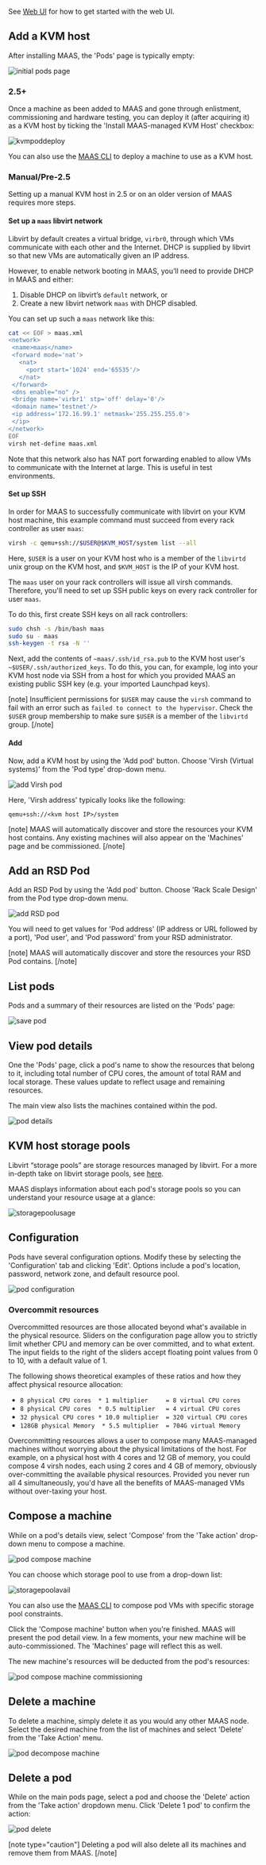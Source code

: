 See [Web UI][webui] for how to get started with the web UI.

## Add a KVM host

After installing MAAS, the 'Pods' page is typically empty:

![initial pods page][img__pod-initial-page]

### 2.5+

Once a machine as been added to MAAS and gone through enlistment, commissioning
and hardware testing, you can deploy it (after acquiring it) as a KVM host by
ticking the 'Install MAAS-managed KVM Host' checkbox:

![kvmpoddeploy][img__kvmpoddeploy]

You can also use the [MAAS CLI][cli-deploy-kvm] to deploy a machine to use as a
KVM host.

### Manual/Pre-2.5

Setting up a manual KVM host in 2.5 or on an older version of MAAS requires more
steps.

#### Set up a `maas` libvirt network

Libvirt by default creates a virtual bridge, `virbr0`, through which VMs
communicate with each other and the Internet. DHCP is supplied by libvirt so
that new VMs are automatically given an IP address.

However, to enable network booting in MAAS, you’ll need to provide DHCP in MAAS
and either:

1. Disable DHCP on libvirt’s `default` network, or
2. Create a new libvirt network `maas` with DHCP disabled.

You can set up such a `maas` network like this:

```bash
cat << EOF > maas.xml
<network>
 <name>maas</name>
 <forward mode='nat'>
   <nat>
     <port start='1024' end='65535'/>
   </nat>
 </forward>
 <dns enable="no" />
 <bridge name='virbr1' stp='off' delay='0'/>
 <domain name='testnet'/>
 <ip address='172.16.99.1' netmask='255.255.255.0'>
 </ip>
</network>
EOF
virsh net-define maas.xml
```

Note that this network also has NAT port forwarding enabled to allow VMs to
communicate with the Internet at large. This is useful in test environments.

#### Set up SSH

In order for MAAS to successfully communicate with libvirt on your KVM host
machine, this example command must succeed from every rack controller as user
`maas`:

```bash
virsh -c qemu+ssh://$USER@$KVM_HOST/system list --all
```

Here, `$USER` is a user on your KVM host who is a member of the `libvirtd` unix
group on the KVM host, and `$KVM_HOST` is the IP of your KVM host.

The `maas` user on your rack controllers will issue all virsh commands.
Therefore, you'll need to set up SSH public keys on every rack controller for
user `maas`.

To do this, first create SSH keys on all rack controllers:

```bash
sudo chsh -s /bin/bash maas
sudo su - maas
ssh-keygen -t rsa -N ''
```

Next, add the contents of `~maas/.ssh/id_rsa.pub` to the KVM host user's
`~$USER/.ssh/authorized_keys`. To do this, you can, for example, log into your
KVM host node via SSH from a host for which you provided MAAS an existing public
SSH key (e.g. your imported Launchpad keys).

[note]
Insufficient permissions for `$USER` may cause the `virsh` command to fail
with an error such as `failed to connect to the hypervisor`. Check the
`$USER` group membership to make sure `$USER` is a member of the `libvirtd`
group.
[/note]


#### Add

Now, add a KVM host by using the 'Add pod' button. Choose 'Virsh (Virtual
systems)' from the 'Pod type' drop-down menu.

![add Virsh pod][img__pod-add-virsh]

Here, 'Virsh address' typically looks like the following:

```no-highlight
qemu+ssh://<kvm host IP>/system
```

[note]
MAAS will automatically discover and store the resources your KVM host
contains. Any existing machines will also appear on the 'Machines' page and
be commissioned.
[/note]

## Add an RSD Pod

Add an RSD Pod by using the 'Add pod' button. Choose 'Rack Scale Design' from
the Pod type drop-down menu.

![add RSD pod][img__pod-add-rsd]

You will need to get values for 'Pod address' (IP address or URL followed by a
port), 'Pod user', and 'Pod password' from your RSD administrator.

[note]
MAAS will automatically discover and store the resources your RSD Pod
contains.
[/note]

## List pods

Pods and a summary of their resources are listed on the 'Pods' page:

![save pod][img__pod-list]

## View pod details

One the 'Pods' page, click a pod's name to show the resources that belong to it,
including total number of CPU cores, the amount of total RAM and local storage.
These values update to reflect usage and remaining resources.

The main view also lists the machines contained within the pod.

![pod details][img__pod-details]

## KVM host storage pools

Libvirt “storage pools” are storage resources managed by libvirt. For a
more in-depth take on libvirt storage pools, see
[here](https://libvirt.org/storage.html).

MAAS displays information about each pod's storage pools so you can understand
your resource usage at a glance:

![storagepoolusage][img__storagepoolusage]


## Configuration

Pods have several configuration options. Modify these by selecting the
'Configuration' tab and clicking 'Edit'. Options include a pod's location,
password, network zone, and default resource pool.

![pod configuration][img__pod-compose-config]

### Overcommit resources

Overcommitted resources are those allocated beyond what's available in the
physical resource. Sliders on the configuration page allow you to strictly limit
whether CPU and memory can be over committed, and to what extent. The input
fields to the right of the sliders accept floating point values from 0 to 10,
with a default value of 1.

The following shows theoretical examples of these ratios and how they affect
physical resource allocation:

- `8 physical CPU cores  * 1 multiplier     = 8 virtual CPU cores`
- `8 physical CPU cores  * 0.5 multiplier   = 4 virtual CPU cores`
- `32 physical CPU cores * 10.0 multiplier  = 320 virtual CPU cores`
- `128GB physical Memory  * 5.5 multiplier  = 704G virtual Memory`

Overcommitting resources allows a user to compose many MAAS-managed machines without
worrying about the physical limitations of the host. For example, on a physical
host with 4 cores and 12 GB of memory, you could compose 4 virsh nodes, each
using 2 cores and 4 GB of memory, obviously over-committing the available
physical resources. Provided you never run all 4 simultaneously, you'd have all
the benefits of MAAS-managed VMs without over-taxing your host.

## Compose a machine

While on a pod's details view, select 'Compose' from the 'Take action' drop-down
menu to compose a machine.

![pod compose machine][img__pod-compose-machine]

You can choose which storage pool to use from a drop-down list:

![storagepoolavail][img__storagepoolavail]

You can also use the [MAAS CLI][cli-compose-with-storage] to compose pod VMs
with specific storage pool constraints.

Click the 'Compose machine' button when you're finished. MAAS will present the pod
detail view. In a few moments, your new machine will be auto-commissioned. The
'Machines' page will reflect this as well.

The new machine's resources will be deducted from the pod's resources:

![pod compose machine commissioning][img__pod-compose-machine-commissioning]

## Delete a machine

To delete a machine, simply delete it as you would any other MAAS node.  Select
the desired machine from the list of machines and select 'Delete' from the 'Take
Action' menu.

![pod decompose machine][img__pod-decompose-machine]

## Delete a pod

While on the main pods page, select a pod and choose the 'Delete' action from
the 'Take action' dropdown menu. Click 'Delete 1 pod' to confirm the action:

![pod delete][img__pod-delete]

[note type="caution"]
Deleting a pod will also delete all its machines and remove them from MAAS.
[/note]

<!-- LINKS -->


[img__pod-initial-page]: ../media/manage-kvm-pods__2.5_pod-initial-page.png
[img__pod-add-rsd]: ../media/nodes-comp-hw__2.4_pod-add-rsd.png
[img__pod-add-virsh]: ../media/manage-kvm-pods__2.5_pod-add-virsh.png
[img__pod-list]: ../media/manage-kvm-pods__2.5_pod-list.png
[img__pod-details]: ../media/manage-kvm-pods__2.5_pod-details.png
[img__pod-compose-config]: ../media/manage-kvm-pods__2.5_pod-compose-config.png
[img__pod-compose-machine]: ../media/manage-kvm-pods__2.5_pod-compose-machine.png
[img__pod-compose-machine-commissioning]: ../media/manage-kvm-pods__2.5_pod-compose-machine-commissioning.png
[img__pod-decompose-machine]: ../media/manage-kvm-pods__2.5_pod-decompose-machine.png
[img__pod-delete]: ../media/manage-kvm-pods__2.5_pod-delete.png
[img__kvmpoddeploy]: ../media/manage-kvm-pods__2.5_kvm-pod-deploy.png
[img__kvmpoddeploy]: ../media/manage-kvm-pods__2.5_kvm-pod-deploy.png
[img__storagepoolusage]: ../media/manage-kvm-pods__2.5_libvirt_storage_usage.png
[img__storagepoolavail]: ../media/manage-kvm-pods__2.5_libvirt_storage.png

[composevm]: manage-kvm-pods-webui.md#compose-a-virtual-machine
[cli-compose-with-storage]: manage-cli-comp-hw.md#compose-pod-virtual-machines
[cli-deploy-kvm]: manage-cli-common.md#deploy-a-node
[setup-ssh]: manage-kvm-pods-add.html#set-up-ssh
[kvmdeploy]: manage-kvm-pods-add.md
[manualkvm]: manage-kvm-pods-add.md#manual/pre-2.5
[cli-compose-with-storage]: manage-cli-comp-hw.md#compose-pod-machines
[storagepools]: manage-kvm-pods-storage-pools.md
[webui]: installconfig-webui.md